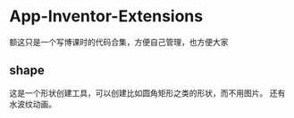 App-Inventor-Extensions
======

额这只是一个写博课时的代码合集，方便自己管理，也方便大家

## shape
这是一个形状创建工具，可以创建比如圆角矩形之类的形状，而不用图片。
还有水波纹动画。

